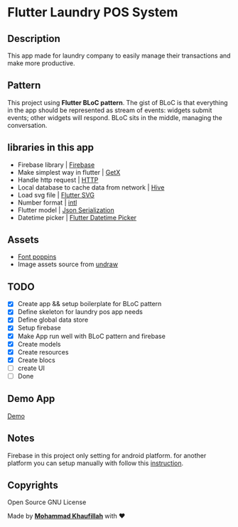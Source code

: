 # Flutter Laundry POS System

## Description

This app made for laundry company to easily manage their transactions and make more productive.

## Pattern

This project using **Flutter BLoC pattern**. The gist of BLoC is that everything in the app should be represented as stream of events: widgets submit events; other widgets will respond. BLoC sits in the middle, managing the conversation.

## libraries in this app

* Firebase library | [Firebase](https://firebase.flutter.dev/)
* Make simplest way in flutter | [GetX](https://pub.dev/packages/get)
* Handle http request | [HTTP](https://pub.dev/packages/http)
* Local database to cache data from network | [Hive](https://pub.dev/packages/hive)
* Load svg file | [Flutter SVG](https://pub.dev/packages/flutter_svg)
* Number format | [intl](https://pub.dev/packages/intl)
* Flutter model | [Json Serialization](https://flutter.dev/docs/development/data-and-backend/json)
* Datetime picker | [Flutter Datetime Picker](https://pub.dev/packages/flutter_datetime_picker)

## Assets

* [Font poppins](https://fonts.google.com/specimen/Poppins)
* Image assets source from [undraw](https://undraw.co/illustrations)

## TODO

* [x] Create app && setup boilerplate for BLoC pattern
* [x] Define skeleton for laundry pos app needs
* [x] Define global data store
* [x] Setup firebase
* [x] Make App run well with BLoC pattern and firebase
* [x] Create models
* [x] Create resources
* [x] Create blocs
* [ ] create UI
* [ ] Done

## Demo App

[Demo](https://filla.id)

## Notes

Firebase in this project only setting for android platform. for another platform you can setup manually with follow this [instruction](https://firebase.flutter.dev/docs/overview).

## Copyrights

Open Source GNU License

Made by [**Mohammad Khaufillah**](https://filla.id) with ❤
